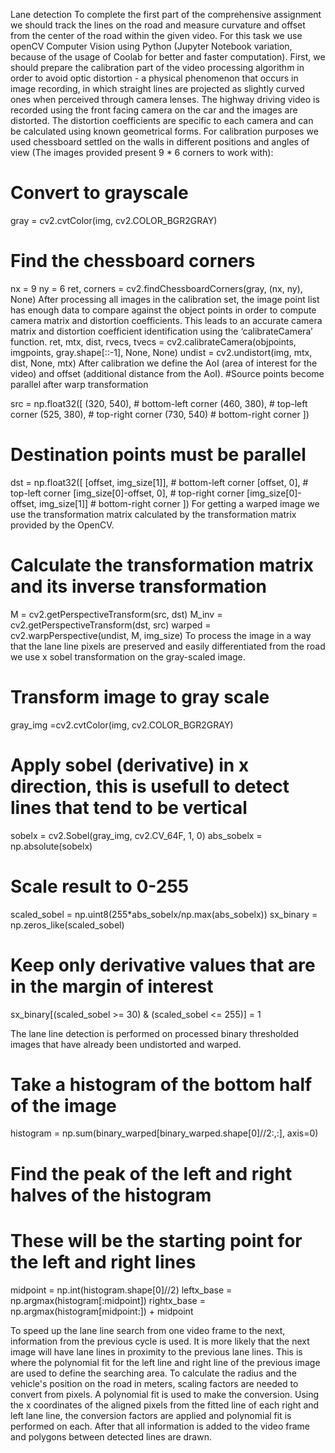 Lane detection
To complete the first part of the comprehensive assignment we should track the lines on the road and measure curvature and offset from the center of the road within the given video. For this task we use openCV Computer Vision using Python (Jupyter Notebook variation, because of the usage of Coolab for better and faster computation). First, we should prepare the calibration part of the video processing algorithm in order to avoid optic distortion - a physical phenomenon that occurs in image recording, in which straight lines are projected as slightly curved ones when perceived through camera lenses. The highway driving video is recorded using the front facing camera on the car and the images are distorted. The distortion coefficients are specific to each camera and can be calculated using known geometrical forms.
For calibration purposes we used chessboard settled on the walls in different positions and angles of view (The images provided present 9 * 6 corners to work with):

# Convert to grayscale
gray = cv2.cvtColor(img, cv2.COLOR_BGR2GRAY)

# Find the chessboard corners
nx = 9
ny = 6
ret, corners = cv2.findChessboardCorners(gray, (nx, ny), None)
After processing all images in the calibration set, the image point list has enough data to compare against the object points in order to compute camera matrix and distortion coefficients. This leads to an accurate camera matrix and distortion coefficient identification using the ‘calibrateCamera’ function.
ret, mtx, dist, rvecs, tvecs = cv2.calibrateCamera(objpoints, imgpoints, gray.shape[::-1], None, None)
undist = cv2.undistort(img, mtx, dist, None, mtx)
After calibration we define the AoI (area of interest for the video) and offset (additional distance from the AoI).
#Source points become parallel after warp transformation

src = np.float32([
    (320, 540), # bottom-left corner
    (460, 380), # top-left corner
    (525, 380), # top-right corner
    (730, 540) # bottom-right corner
])

# Destination points must be parallel
dst = np.float32([
    [offset, img_size[1]],             # bottom-left corner
    [offset, 0],                       # top-left corner
    [img_size[0]-offset, 0],           # top-right corner
    [img_size[0]-offset, img_size[1]]  # bottom-right corner
])
For getting a warped image we use the transformation matrix calculated by the transformation matrix provided by the OpenCV.
# Calculate the transformation matrix and its inverse transformation
M = cv2.getPerspectiveTransform(src, dst)
M_inv = cv2.getPerspectiveTransform(dst, src)
warped = cv2.warpPerspective(undist, M, img_size)
To process the image in a way that the lane line pixels are preserved and easily differentiated from the road we use x sobel transformation on the gray-scaled image.
# Transform image to gray scale
gray_img =cv2.cvtColor(img, cv2.COLOR_BGR2GRAY)

# Apply sobel (derivative) in x direction, this is usefull to detect lines that tend to be vertical
sobelx = cv2.Sobel(gray_img, cv2.CV_64F, 1, 0)
abs_sobelx = np.absolute(sobelx)

# Scale result to 0-255
scaled_sobel = np.uint8(255*abs_sobelx/np.max(abs_sobelx))
sx_binary = np.zeros_like(scaled_sobel)

# Keep only derivative values that are in the margin of interest
sx_binary[(scaled_sobel >= 30) & (scaled_sobel <= 255)] = 1


The lane line detection is performed on processed binary thresholded images that have already been undistorted and warped.

# Take a histogram of the bottom half of the image
histogram = np.sum(binary_warped[binary_warped.shape[0]//2:,:], axis=0)
# Find the peak of the left and right halves of the histogram
# These will be the starting point for the left and right lines
midpoint = np.int(histogram.shape[0]//2)
leftx_base = np.argmax(histogram[:midpoint])
rightx_base = np.argmax(histogram[midpoint:]) + midpoint

To speed up the lane line search from one video frame to the next, information from the previous cycle is used. It is more likely that the next image will have lane lines in proximity to the previous lane lines. This is where the polynomial fit for the left line and right line of the previous image are used to define the searching area.
To calculate the radius and the vehicle's position on the road in meters, scaling factors are needed to convert from pixels. A polynomial fit is used to make the conversion. Using the x coordinates of the aligned pixels from the fitted line of each right and left lane line, the conversion factors are applied and polynomial fit is performed on each.
After that all information is added to the video frame and polygons between detected lines are drawn.

